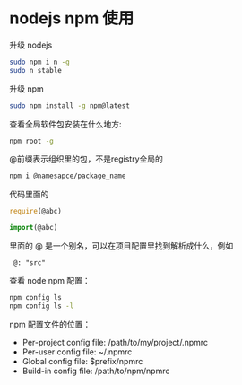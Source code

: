 # nodejs npm 使用

升级 nodejs

```bash
sudo npm i n -g
sudo n stable 
```

升级 npm

```bash
sudo npm install -g npm@latest
```

查看全局软件包安装在什么地方:

```bash
npm root -g
```

@前缀表示组织里的包，不是registry全局的

```bash
npm i @namesapce/package_name
```

代码里面的

```javascript
require(@abc)

import(@abc)
```

里面的 @ 是一个别名，可以在项目配置里找到解析成什么，例如

```webpack
 @: "src"
```

查看 node npm 配置：

```BASH
npm config ls
npm config ls -l
```

npm 配置文件的位置：

- Per-project config file: /path/to/my/project/.npmrc
- Per-user config file: ~/.npmrc
- Global config file: $prefix/npmrc
- Build-in config file: /path/to/npm/npmrc
